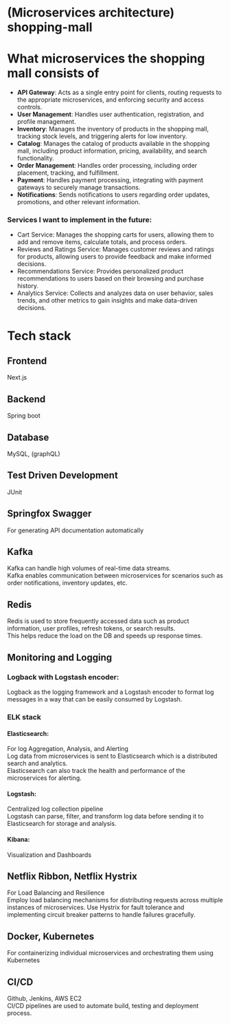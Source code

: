 # (Microservices architecture) shopping-mall

# What microservices the shopping mall consists of
- **API Gateway**: Acts as a single entry point for clients, routing requests to the appropriate microservices, and enforcing security and access controls.
- **User Management**: Handles user authentication, registration, and profile management.
- **Inventory**: Manages the inventory of products in the shopping mall, tracking stock levels, and triggering alerts for low inventory.
- **Catalog**: Manages the catalog of products available in the shopping mall, including product information, pricing, availability, and search functionality.
- **Order Management**: Handles order processing, including order placement, tracking, and fulfillment.
- **Payment**: Handles payment processing, integrating with payment gateways to securely manage transactions.
- **Notifications**: Sends notifications to users regarding order updates, promotions, and other relevant information.

### Services I want to implement in the future:
- Cart Service: Manages the shopping carts for users, allowing them to add and remove items, calculate totals, and process orders.
- Reviews and Ratings Service: Manages customer reviews and ratings for products, allowing users to provide feedback and make informed decisions.
- Recommendations Service: Provides personalized product recommendations to users based on their browsing and purchase history.
- Analytics Service: Collects and analyzes data on user behavior, sales trends, and other metrics to gain insights and make data-driven decisions.

# Tech stack
## Frontend
Next.js
## Backend
Spring boot

## Database
MySQL, (graphQL)

## Test Driven Development
JUnit

## Springfox Swagger
For generating API documentation automatically

## Kafka
Kafka can handle high volumes of real-time data streams.<br>
Kafka enables communication between microservices for scenarios such as order notifications, inventory updates, etc.

## Redis
Redis is used to store frequently accessed data such as product information, user profiles, refresh tokens, or search results.<br>
This helps reduce the load on the DB and speeds up response times.

## Monitoring and Logging
### Logback with Logstash encoder:
Logback as the logging framework and a Logstash encoder to format log messages in a way that can be easily consumed by Logstash.

### ELK stack
#### Elasticsearch:
For log Aggregation, Analysis, and Alerting<br>
Log data from microservices is sent to Elasticsearch which is a distributed search and analytics.<br>
Elasticsearch can also track the health and performance of the microservices for alerting.

#### Logstash:
Centralized log collection pipeline<br>
Logstash can parse, filter, and transform log data before sending it to Elasticsearch for storage and analysis.

#### Kibana:
Visualization and Dashboards

## Netflix Ribbon, Netflix Hystrix
For Load Balancing and Resilience<br>
Employ load balancing mechanisms for distributing requests across multiple instances of microservices. Use Hystrix for fault tolerance and implementing circuit breaker patterns to handle failures gracefully.

## Docker, Kubernetes
For containerizing individual microservices and orchestrating them using Kubernetes

## CI/CD
Github, Jenkins, AWS EC2<br>
CI/CD pipelines are used to automate build, testing and deployment process.
